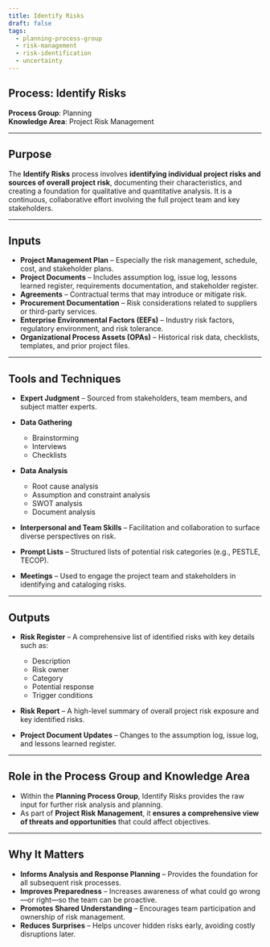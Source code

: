 ```yaml
---
title: Identify Risks  
draft: false  
tags:  
  - planning-process-group  
  - risk-management  
  - risk-identification  
  - uncertainty  
---
```


## Process: Identify Risks

**Process Group**: Planning  
**Knowledge Area**: Project Risk Management  

---

## Purpose

The **Identify Risks** process involves **identifying individual project risks and sources of overall project risk**, documenting their characteristics, and creating a foundation for qualitative and quantitative analysis. It is a continuous, collaborative effort involving the full project team and key stakeholders.

---

## Inputs

- **Project Management Plan** – Especially the risk management, schedule, cost, and stakeholder plans.
- **Project Documents** – Includes assumption log, issue log, lessons learned register, requirements documentation, and stakeholder register.
- **Agreements** – Contractual terms that may introduce or mitigate risk.
- **Procurement Documentation** – Risk considerations related to suppliers or third-party services.
- **Enterprise Environmental Factors (EEFs)** – Industry risk factors, regulatory environment, and risk tolerance.
- **Organizational Process Assets (OPAs)** – Historical risk data, checklists, templates, and prior project files.

---

## Tools and Techniques

- **Expert Judgment** – Sourced from stakeholders, team members, and subject matter experts.
- **Data Gathering**  
  - Brainstorming  
  - Interviews  
  - Checklists  

- **Data Analysis**  
  - Root cause analysis  
  - Assumption and constraint analysis  
  - SWOT analysis  
  - Document analysis  

- **Interpersonal and Team Skills** – Facilitation and collaboration to surface diverse perspectives on risk.
- **Prompt Lists** – Structured lists of potential risk categories (e.g., PESTLE, TECOP).
- **Meetings** – Used to engage the project team and stakeholders in identifying and cataloging risks.

---

## Outputs

- **Risk Register** – A comprehensive list of identified risks with key details such as:
  - Description  
  - Risk owner  
  - Category  
  - Potential response  
  - Trigger conditions  

- **Risk Report** – A high-level summary of overall project risk exposure and key identified risks.
- **Project Document Updates** – Changes to the assumption log, issue log, and lessons learned register.

---

## Role in the Process Group and Knowledge Area

- Within the **Planning Process Group**, Identify Risks provides the raw input for further risk analysis and planning.
- As part of **Project Risk Management**, it **ensures a comprehensive view of threats and opportunities** that could affect objectives.

---

## Why It Matters

- **Informs Analysis and Response Planning** – Provides the foundation for all subsequent risk processes.
- **Improves Preparedness** – Increases awareness of what could go wrong—or right—so the team can be proactive.
- **Promotes Shared Understanding** – Encourages team participation and ownership of risk management.
- **Reduces Surprises** – Helps uncover hidden risks early, avoiding costly disruptions later.
